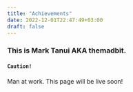```yaml
---
title: "Achievements"
date: 2022-12-01T22:47:49+03:00
draft: false
---
```


### This is Mark Tanui AKA themadbit.

#### ```Caution!``` 
Man at work. This page will be live soon!